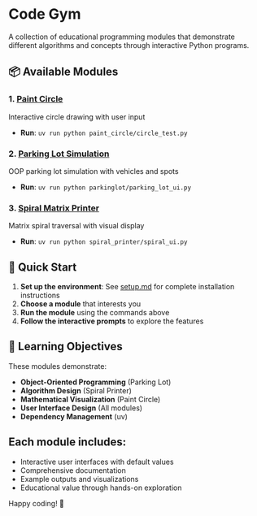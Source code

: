 # Code Gym

A collection of educational programming modules that demonstrate different algorithms and concepts through interactive Python programs.

## 📦 Available Modules

### 1. [Paint Circle](paint_circle/README.md)
Interactive circle drawing with user input
- **Run**: `uv run python paint_circle/circle_test.py`

### 2. [Parking Lot Simulation](parkinglot/README.md)
OOP parking lot simulation with vehicles and spots
- **Run**: `uv run python parkinglot/parking_lot_ui.py`

### 3. [Spiral Matrix Printer](spiral_printer/README.md)
Matrix spiral traversal with visual display
- **Run**: `uv run python spiral_printer/spiral_ui.py`

## 🚀 Quick Start

1. **Set up the environment**: See [setup.md](setup.md) for complete installation instructions
2. **Choose a module** that interests you
3. **Run the module** using the commands above
4. **Follow the interactive prompts** to explore the features

## 🎯 Learning Objectives

These modules demonstrate:
- **Object-Oriented Programming** (Parking Lot)
- **Algorithm Design** (Spiral Printer)
- **Mathematical Visualization** (Paint Circle)
- **User Interface Design** (All modules)
- **Dependency Management** (uv)

## Each module includes:
- Interactive user interfaces with default values
- Comprehensive documentation
- Example outputs and visualizations
- Educational value through hands-on exploration

Happy coding! 🚀
